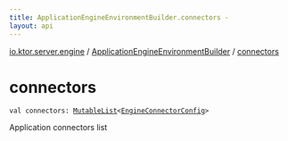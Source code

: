 ```yaml
---
title: ApplicationEngineEnvironmentBuilder.connectors - 
layout: api
---
```


<div class='api-docs-breadcrumbs'><a href="../index.html">io.ktor.server.engine</a> / <a href="index.html">ApplicationEngineEnvironmentBuilder</a> / <a href="./connectors.html">connectors</a></div>

# connectors

<div class="signature"><code><span class="keyword">val </span><span class="identifier">connectors</span><span class="symbol">: </span><a href="https://kotlinlang.org/api/latest/jvm/stdlib/kotlin.collections/-mutable-list/index.html"><span class="identifier">MutableList</span></a><span class="symbol">&lt;</span><a href="../-engine-connector-config/index.html"><span class="identifier">EngineConnectorConfig</span></a><span class="symbol">&gt;</span></code></div>

Application connectors list

